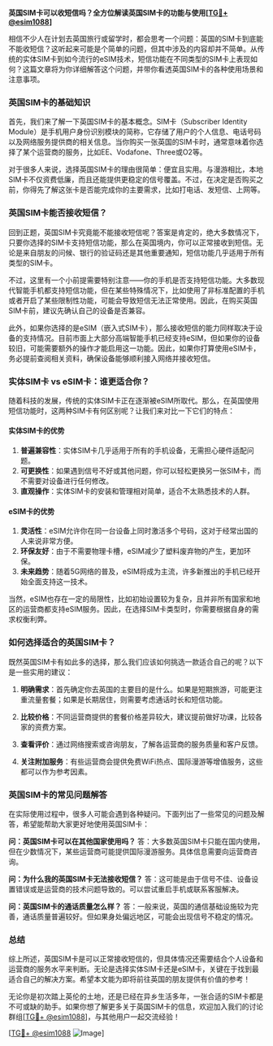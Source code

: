 **英国SIM卡可以收短信吗？全方位解读英国SIM卡的功能与使用[[TG💪+ @esim1088](https://t.me/s/esim1088)]**

相信不少人在计划去英国旅行或留学时，都会思考一个问题：英国的SIM卡到底能不能收短信？这听起来可能是个简单的问题，但其中涉及的内容却并不简单。从传统的实体SIM卡到如今流行的eSIM技术，短信功能在不同类型的SIM卡上表现如何？这篇文章将为你详细解答这个问题，并带你看透英国SIM卡的各种使用场景和注意事项。

### 英国SIM卡的基础知识

首先，我们来了解一下英国SIM卡的基本概念。SIM卡（Subscriber Identity Module）是手机用户身份识别模块的简称，它存储了用户的个人信息、电话号码以及网络服务提供商的相关信息。当你购买一张英国的SIM卡时，通常意味着你选择了某个运营商的服务，比如EE、Vodafone、Three或O2等。

对于很多人来说，选择英国SIM卡的理由很简单：便宜且实用。与漫游相比，本地SIM卡不仅资费低廉，而且还能提供更稳定的信号覆盖。不过，在决定是否购买之前，你得先了解这张卡是否能完成你的主要需求，比如打电话、发短信、上网等。

### 英国SIM卡能否接收短信？

回到正题，英国SIM卡究竟能不能接收短信呢？答案是肯定的，绝大多数情况下，只要你选择的SIM卡支持短信功能，那么在英国境内，你可以正常接收到短信。无论是来自朋友的问候、银行的验证码还是其他重要通知，短信功能几乎适用于所有类型的SIM卡。

不过，这里有一个小前提需要特别注意——你的手机是否支持短信功能。大多数现代智能手机都支持短信功能，但在某些特殊情况下，比如使用了非标准配置的手机或者开启了某些限制性功能，可能会导致短信无法正常使用。因此，在购买英国SIM卡前，建议先确认自己的设备是否兼容。

此外，如果你选择的是eSIM（嵌入式SIM卡），那么接收短信的能力同样取决于设备的支持情况。目前市面上大部分高端智能手机已经支持eSIM，但如果你的设备较旧，可能需要额外的操作才能启用这一功能。因此，如果你打算使用eSIM卡，务必提前查阅相关资料，确保设备能够顺利接入网络并接收短信。

### 实体SIM卡 vs eSIM卡：谁更适合你？

随着科技的发展，传统的实体SIM卡正在逐渐被eSIM所取代。那么，在英国使用短信功能时，这两种SIM卡有何区别呢？让我们来对比一下它们的特点：

#### 实体SIM卡的优势

1. **普遍兼容性**：实体SIM卡几乎适用于所有的手机设备，无需担心硬件适配问题。
2. **可更换性**：如果遇到信号不好或其他问题，你可以轻松更换另一张SIM卡，而不需要对设备进行任何修改。
3. **直观操作**：实体SIM卡的安装和管理相对简单，适合不太熟悉技术的人群。

#### eSIM卡的优势

1. **灵活性**：eSIM允许你在同一台设备上同时激活多个号码，这对于经常出国的人来说非常方便。
2. **环保友好**：由于不需要物理卡槽，eSIM减少了塑料废弃物的产生，更加环保。
3. **未来趋势**：随着5G网络的普及，eSIM将成为主流，许多新推出的手机已经开始全面支持这一技术。

当然，eSIM也存在一定的局限性，比如初始设置较为复杂，且并非所有国家和地区的运营商都支持eSIM服务。因此，在选择SIM卡类型时，你需要根据自身的需求权衡利弊。

### 如何选择适合的英国SIM卡？

既然英国SIM卡有如此多的选择，那么我们应该如何挑选一款适合自己的呢？以下是一些实用的建议：

1. **明确需求**：首先确定你去英国的主要目的是什么。如果是短期旅游，可能更注重流量套餐；如果是长期居住，则需要考虑通话时长和短信功能。
   
2. **比较价格**：不同运营商提供的套餐价格差异较大，建议提前做好功课，比较各家的资费方案。

3. **查看评价**：通过网络搜索或咨询朋友，了解各运营商的服务质量和客户反馈。

4. **关注附加服务**：有些运营商会提供免费WiFi热点、国际漫游等增值服务，这些都可以作为参考因素。

### 英国SIM卡的常见问题解答

在实际使用过程中，很多人可能会遇到各种疑问。下面列出了一些常见的问题及解答，希望能帮助大家更好地使用英国SIM卡：

**问：英国SIM卡可以在其他国家使用吗？**
答：大多数英国SIM卡只能在国内使用，但在少数情况下，某些运营商可能提供国际漫游服务。具体信息需要向运营商咨询。

**问：为什么我的英国SIM卡无法接收短信？**
答：这可能是由于信号不佳、设备设置错误或是运营商的技术问题导致的。可以尝试重启手机或联系客服解决。

**问：英国SIM卡的通话质量怎么样？**
答：一般来说，英国的通信基础设施较为完善，通话质量普遍较好。但如果身处偏远地区，可能会出现信号不稳定的情况。

### 总结

综上所述，英国SIM卡是可以正常接收短信的，但具体情况还需要结合个人设备和运营商的服务水平来判断。无论是选择实体SIM卡还是eSIM卡，关键在于找到最适合自己的解决方案。希望本文能为即将前往英国的朋友提供有价值的参考！

无论你是初次踏上英伦的土地，还是已经在异乡生活多年，一张合适的SIM卡都是不可或缺的助手。如果你想了解更多关于英国SIM卡的信息，欢迎加入我们的讨论群组[[TG💪+ @esim1088](https://t.me/s/esim1088)]，与其他用户一起交流经验！

[[TG💪+ @esim1088](https://t.me/s/esim1088) ![Image](https://i.postimg.cc/4NQfJmqS/Snipaste-2025-05-13-00-14-12.png)]